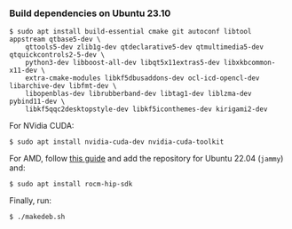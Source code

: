 ### Build dependencies on Ubuntu 23.10

```
$ sudo apt install build-essential cmake git autoconf libtool appstream qtbase5-dev \
    qttools5-dev zlib1g-dev qtdeclarative5-dev qtmultimedia5-dev qtquickcontrols2-5-dev \
    python3-dev libboost-all-dev libqt5x11extras5-dev libxkbcommon-x11-dev \
    extra-cmake-modules libkf5dbusaddons-dev ocl-icd-opencl-dev libarchive-dev libfmt-dev \
    libopenblas-dev librubberband-dev libtag1-dev liblzma-dev pybind11-dev \
    libkf5qqc2desktopstyle-dev libkf5iconthemes-dev kirigami2-dev
```

For NVidia CUDA:
```
$ sudo apt install nvidia-cuda-dev nvidia-cuda-toolkit
```

For AMD, follow [this guide](https://rocmdocs.amd.com/en/latest/deploy/linux/quick_start.html) and add the repository for Ubuntu 22.04 (`jammy`) and:
```
$ sudo apt install rocm-hip-sdk
```

Finally, run:
```
$ ./makedeb.sh
```